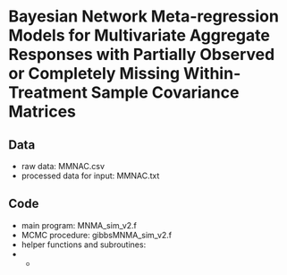 # Bayesian Network Meta-regression Models for Multivariate Aggregate Responses with Partially Observed or Completely Missing Within-Treatment Sample Covariance Matrices

## Data
- raw data: MMNAC.csv
- processed data for input: MMNAC.txt

## Code
- main program: MNMA_sim_v2.f
- MCMC procedure: gibbsMNMA_sim_v2.f
- helper functions and subroutines:
- -
